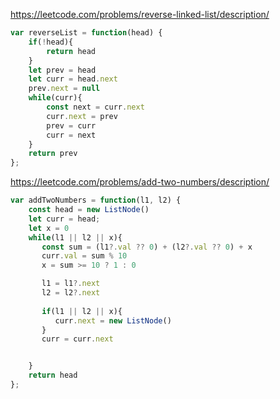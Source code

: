 https://leetcode.com/problems/reverse-linked-list/description/
```js
var reverseList = function(head) {
    if(!head){
        return head
    }
    let prev = head
    let curr = head.next
    prev.next = null
    while(curr){
        const next = curr.next 
        curr.next = prev
        prev = curr
        curr = next
    }
    return prev
};
```

https://leetcode.com/problems/add-two-numbers/description/
```js
var addTwoNumbers = function(l1, l2) {
    const head = new ListNode()
    let curr = head;
    let x = 0
    while(l1 || l2 || x){
       const sum = (l1?.val ?? 0) + (l2?.val ?? 0) + x
       curr.val = sum % 10
       x = sum >= 10 ? 1 : 0

       l1 = l1?.next
       l2 = l2?.next
       
       if(l1 || l2 || x){
          curr.next = new ListNode()
       }
       curr = curr.next       


    } 
    return head
};
```
